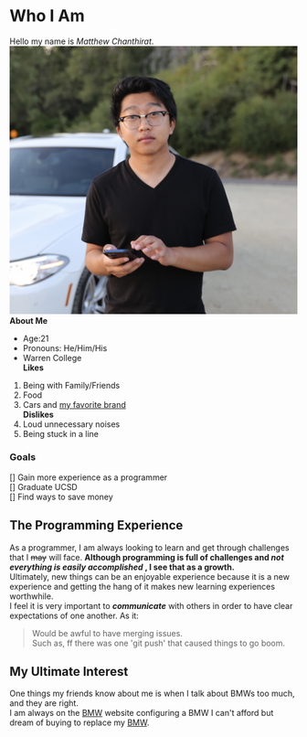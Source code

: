 # **Who I Am**
Hello my name is _Matthew Chanthirat_.  
![Me](assets/images/imageMyself.png)
**About Me**  
- Age:21  
- Pronouns: He/Him/His  
- Warren College  
**Likes**  
1. Being with Family/Friends  
2. Food  
3. Cars and [my favorite brand](#my-ultimate-interest)  
**Dislikes**  
1. Loud unnecessary noises  
2. Being stuck in a line  
### Goals
[] Gain more experience as a programmer  
[] Graduate UCSD  
[] Find ways to save money  

## The Programming Experience
As a programmer, I am always looking to learn and get through challenges that I ~~may~~ will face. **Although programming is full of challenges and _not everything is easily accomplished_ , I see that as a growth.**   
Ultimately, new things can be an enjoyable experience because it is a new experience and getting the hang of it makes new learning experiences worthwhile.  
I feel it is very important to ***communicate*** with others in order to have clear expectations of one another. As it:  
>Would be awful to have merging issues.  
Such as, ff there was one 'git push' that caused things to go boom. 

## My Ultimate Interest
One things my friends know about me is when I talk about BMWs too much, and they are right.  
I am always on the [BMW](https://www.bmwusa.com/build-your-own.html#/series) website configuring a BMW I can't afford but dream of buying to replace my [BMW](myvehicle.md). 